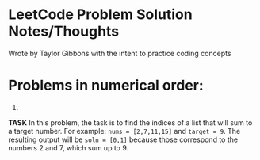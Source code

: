 # LeetCode Problem Solution Notes/Thoughts
 Wrote by Taylor Gibbons with the intent to practice coding concepts

# Problems in numerical order:
1. 
**TASK** In this problem, the task is to find the indices of a list that will sum to a target number. For example:  `nums = [2,7,11,15]` and `target = 9`. The resulting output will be `soln = [0,1]` because those correspond to the numbers 2 and 7, which sum up to 9.
